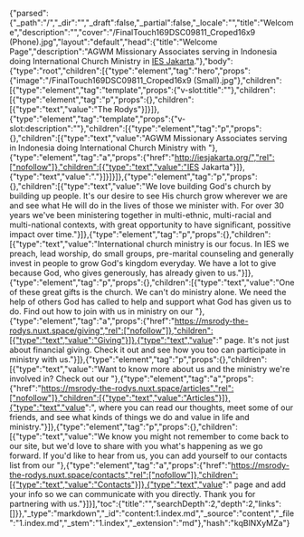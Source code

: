 {"parsed":{"_path":"/","_dir":"","_draft":false,"_partial":false,"_locale":"","title":"Welcome","description":"","cover":"/FinalTouch169DSC09811_Croped16x9 (Phone).jpg","layout":"default","head":{"title":"Welcome Page","description":"AGWM Missionary Associates serving in Indonesia doing International Church Ministry in [IES Jakarta](http://iesjakarta.org/)."},"body":{"type":"root","children":[{"type":"element","tag":"hero","props":{"image":"/FinalTouch169DSC09811_Croped16x9 (Small).jpg"},"children":[{"type":"element","tag":"template","props":{"v-slot:title":""},"children":[{"type":"element","tag":"p","props":{},"children":[{"type":"text","value":"The Rodys"}]}]},{"type":"element","tag":"template","props":{"v-slot:description":""},"children":[{"type":"element","tag":"p","props":{},"children":[{"type":"text","value":"AGWM Missionary Associates serving in Indonesia doing International Church Ministry with "},{"type":"element","tag":"a","props":{"href":"http://iesjakarta.org/","rel":["nofollow"]},"children":[{"type":"text","value":"IES Jakarta"}]},{"type":"text","value":"."}]}]}]},{"type":"element","tag":"p","props":{},"children":[{"type":"text","value":"We love building God's church by building up people. It's our desire to see His church grow wherever we are and see what He will do in the lives of those we minister with. For over 30 years we've been ministering together in multi-ethnic, multi-racial and multi-national contexts, with great opportunity to have significant, possitive impact over time."}]},{"type":"element","tag":"p","props":{},"children":[{"type":"text","value":"International church ministry is our focus. In IES we preach, lead worship, do small groups, pre-marital counseling and generally invest in people to grow God's kingdom everyday. We have a lot to give because God, who gives generously, has already given to us."}]},{"type":"element","tag":"p","props":{},"children":[{"type":"text","value":"One of these great gifts is the church. We can't do ministry alone. We need the help of others God has called to help and support what God has given us to do. Find out how to join with us in ministry on our "},{"type":"element","tag":"a","props":{"href":"https://msrody-the-rodys.nuxt.space/giving","rel":["nofollow"]},"children":[{"type":"text","value":"Giving"}]},{"type":"text","value":" page. It's not just about financial giving. Check it out and see how you too can participate in ministry with us."}]},{"type":"element","tag":"p","props":{},"children":[{"type":"text","value":"Want to know more about us and the ministry we're involved in? Check out our "},{"type":"element","tag":"a","props":{"href":"https://msrody-the-rodys.nuxt.space/articles","rel":["nofollow"]},"children":[{"type":"text","value":"Articles"}]},{"type":"text","value":", where you can read our thoughts, meet some of our friends, and see what kinds of things we do and value in life and ministry."}]},{"type":"element","tag":"p","props":{},"children":[{"type":"text","value":"We know you might not remember to come back to our site, but we'd love to share with you what's happening as we go forward. If you'd like to hear from us, you can add yourself to our contacts list from our "},{"type":"element","tag":"a","props":{"href":"https://msrody-the-rodys.nuxt.space/contacts","rel":["nofollow"]},"children":[{"type":"text","value":"Contacts"}]},{"type":"text","value":" page and add your info so we can communicate with you directly. Thank you for partnering with us."}]}],"toc":{"title":"","searchDepth":2,"depth":2,"links":[]}},"_type":"markdown","_id":"content:1.index.md","_source":"content","_file":"1.index.md","_stem":"1.index","_extension":"md"},"hash":"kqBlNXyMZa"}